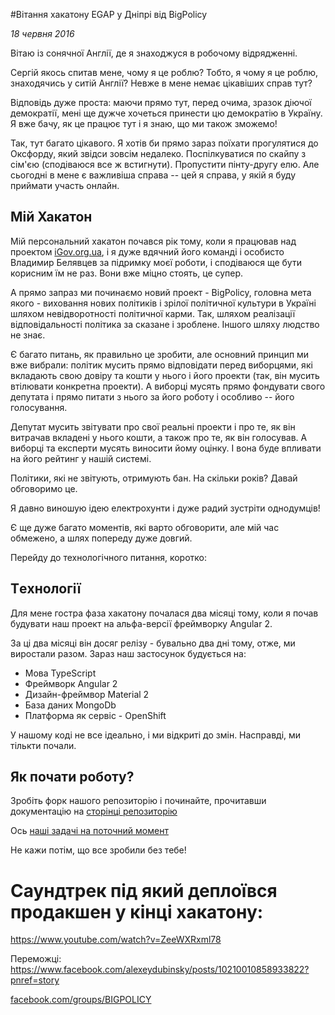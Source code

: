 #Вітання хакатону EGAP у Дніпрі від BigPolicy

_18 червня 2016_

Вітаю із сонячної Англії, де я знаходжуся в робочому відрядженні.

Сергій якось спитав мене, чому я це роблю? Тобто, я чому я це роблю, знаходячись у ситій Англії? Невже в мене немає цікавіших справ тут?

Відповідь дуже проста: маючи прямо тут, перед очима, зразок діючої демократії, мені ще дужче хочеться принести цю демократію в Україну. Я вже бачу, як це працює тут і я знаю, що ми також зможемо!

Так, тут багато цікавого. Я хотів би прямо зараз поїхати прогулятися до Оксфорду, який звідси зовсім недалеко. Поспілкуватися по скайпу з сім'єю (сподіваюся все ж встигнути). Пропустити пінту-другу елю. Але сьогодні в мене є важливіша справа --  цей я справа, у якій я буду приймати участь онлайн.

## Мій Хакатон

Мій персональний хакатон почався рік тому, коли я працював над проектом [iGov.org.ua](http://iGov.org.ua), і я дуже вдячний його команді і особисто Владимир Белявцев за підримку моєї роботи, і сподіваюся ще бути корисним їм не раз. Вони вже міцно стоять, це супер.

А прямо запраз ми починаємо новий проект - BigPolicy, головна мета якого - виховання нових політиків і зрілої політичної культури в Україні шляхом невідворотності політичної карми. Так, шляхом реалізації відповідальності політика за сказане і зроблене. Іншого шляху людство не знає.

Є багато питань, як правильно це зробити, але основний принцип ми вже вибрали: політик мусить прямо відповідати перед виборцями, які вкладають свою довіру та кошти у нього і його проекти (так, він мусить втілювати конкретна проекти).  А виборці мусять прямо фондувати свого депутата і прямо питати з нього за його роботу і особливо -- його голосування.

Депутат мусить звітувати про свої реальні проекти і про те, як він витрачав вкладені у нього кошти, а також про те, як він голосував. А виборці та експерти мусять виносити йому оцінку. І вона буде впливати на його рейтинг у нашій системі.

Політики, які не звітують, отримують бан. На скільки років? Давай обговоримо це.

Я давно виношую ідею електрохунти і дуже радий зустріти однодумців!

Є ще дуже багато моментів, які варто обговорити, але мій час обмежено, а шлях попереду дуже довгий.

Перейду до технологічного питання, коротко:

## Тeхнології

Для мене гостра фаза хакатону почалася два місяці тому, коли я почав будувати наш проект на альфа-версії фреймворку Angular 2.

За ці два місяці він досяг релізу - бувально два дні тому, отже, ми виростали разом. Зараз наш застосунок будується на:

- Мова TypeScript
- Фреймворк Angular 2
- Дизайн-фреймвор Material 2
- База даних MongoDb
- Платформа як сервіс - OpenShift

У нашому коді не все ідеально, і ми відкриті до змін. Насправді, ми тількти почали.

## Як почати роботу?

Зробіть форк нашого репозиторію і починайте, прочитавши документацію на [сторінці репозиторію](https://github.com/rostag/bigpolicy_eu/)

Ось [наші задачі на поточний момент](https://github.com/rostag/bigpolicy_eu/issues)

Не кажи потім, що все зробили без тебе!

# Саундтрек під який деплоївся продакшен у кінці хакатону:
https://www.youtube.com/watch?v=ZeeWXRxml78

Переможці:
https://www.facebook.com/alexeydubinsky/posts/10210010858933822?pnref=story

[facebook.com/groups/BIGPOLICY](https://www.facebook.com/groups/BIGPOLICY)
